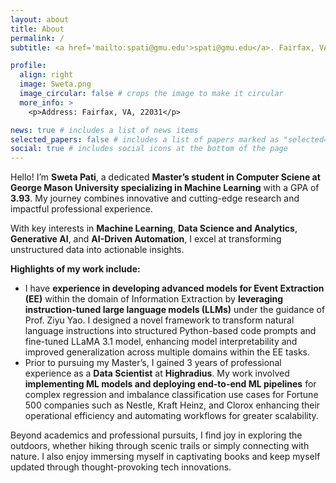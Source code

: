```yaml
---
layout: about
title: About
permalink: /
subtitle: <a href='mailto:spati@gmu.edu'>spati@gmu.edu</a>. Fairfax, VA

profile:
  align: right
  image: Sweta.png
  image_circular: false # crops the image to make it circular
  more_info: >
    <p>Address: Fairfax, VA, 22031</p>

news: true # includes a list of news items
selected_papers: false # includes a list of papers marked as "selected={true}"
social: true # includes social icons at the bottom of the page
---
```


Hello! I’m **Sweta Pati**, a dedicated **Master’s student in Computer Sciene at George Mason University specializing in Machine Learning** with a GPA of **3.93**. My journey combines innovative and cutting-edge research and impactful professional experience.

With key interests in **Machine Learning**, **Data Science and Analytics**, **Generative AI**, and **AI-Driven Automation**, I excel at transforming unstructured data into actionable insights.

**Highlights of my work include:**  
- I have **experience in developing advanced models for Event Extraction (EE)** within the domain of Information Extraction by **leveraging instruction-tuned large language models (LLMs)** under the guidance of  Prof. Ziyu Yao. I designed a novel framework to transform natural language instructions into structured Python-based code prompts and fine-tuned LLaMA 3.1 model, enhancing model interpretability and improved generalization across multiple domains within the EE tasks.  
- Prior to pursuing my Master’s, I gained 3 years of professional experience as a **Data Scientist** at **Highradius**. My work involved **implementing ML models and deploying end-to-end ML pipelines** for complex regression and imbalance classification use cases for Fortune 500 companies such as Nestle, Kraft Heinz, and Clorox enhancing their operational efficiency and automating workflows for greater scalability.

Beyond academics and professional pursuits, I find joy in exploring the outdoors, whether hiking through scenic trails or simply connecting with nature. I also enjoy immersing myself in captivating books and keep myself updated through thought-provoking tech innovations.